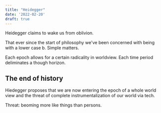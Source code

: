```yaml
---
title: "Heidegger"
date: '2022-02-20'
draft: true
---
```


Heidegger claims to wake us from oblivion.

That ever since the start of philosophy we've been concerned with being with a lower case b. Simple matters.

Each epoch allows for a certain radicality in worldview. Each time period deliminates a though horizon.

## The end of history

Hiedegger proposes that we are now entering the epoch of a whole world view and the threat of complete instrumentalization of our world via tech.

Threat: beoming more like things than persons.
